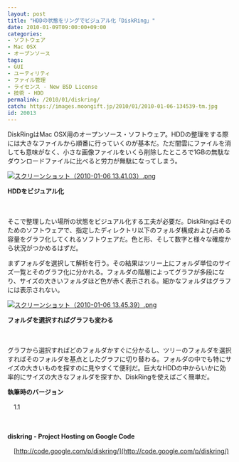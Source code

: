 ```yaml
---
layout: post
title: "HDDの状態をリングでビジュアル化「DiskRing」"
date: 2010-01-09T09:00:00+09:00
categories:
- ソフトウェア
- Mac OSX
- オープンソース
tags: 
- GUI
- ユーティリティ
- ファイル管理
- ライセンス - New BSD License
- 技術 - HDD
permalink: /2010/01/diskring/
catch: https://images.moongift.jp/2010/01/2010-01-06-134539-tm.jpg
id: 20013
---
```

DiskRingはMac OSX用のオープンソース・ソフトウェア。HDDの整理をする際には大きなファイルから順番に行っていくのが基本だ。ただ闇雲にファイルを消しても意味がなく、小さな画像ファイルをいくら削除したところで1GBの無駄なダウンロードファイルに比べると労力が無駄になってしまう。

  

[![スクリーンショット（2010-01-06 13.41.03）.png](https://images.moongift.jp/2010/01/2010-01-06-134103-tm.jpg)](https://images.moongift.jp/2010/01/2010-01-06-134103.png)  
  
**HDDをビジュアル化**

  

　

  

そこで整理したい場所の状態をビジュアル化する工夫が必要だ。DiskRingはそのためのソフトウェアで、指定したディレクトリ以下のフォルダ構成および占める容量をグラフ化してくれるソフトウェアだ。色と形、そして数字と様々な確度から状況がつかめるはずだ。

  
<!--more-->

まずフォルダを選択して解析を行う。その結果はツリー上にフォルダ単位のサイズ一覧とそのグラフ化に分かれる。フォルダの階層によってグラフが多段になり、サイズの大きいフォルダほど色が赤く表示される。細かなフォルダはグラフには表示されない。

  

[![スクリーンショット（2010-01-06 13.45.39）.png](https://images.moongift.jp/2010/01/2010-01-06-134539-tm.jpg)](https://images.moongift.jp/2010/01/2010-01-06-134539.png)  
  
**フォルダを選択すればグラフも変わる**

  

　

  

グラフから選択すればどのフォルダかすぐに分かるし、ツリーのフォルダを選択すればそのフォルダを基点としたグラフに切り替わる。フォルダの中でも特にサイズの大きいものを探すのに見やすくて便利だ。巨大なHDDの中からいかに効率的にサイズの大きなフォルダを探すか、DiskRingを使えばごく簡単だ。

  

**執筆時のバージョン**  
  
　1.1

  

　

  

**diskring - Project Hosting on Google Code**  
  
　[http://code.google.com/p/diskring/](http://code.google.com/p/diskring/)

  

